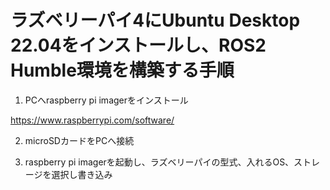 # ラズベリーパイ4にUbuntu Desktop 22.04をインストールし、ROS2 Humble環境を構築する手順

1. PCへraspberry pi imagerをインストール

https://www.raspberrypi.com/software/

2. microSDカードをPCへ接続

3. raspberry pi imagerを起動し、ラズベリーパイの型式、入れるOS、ストレージを選択し書き込み



